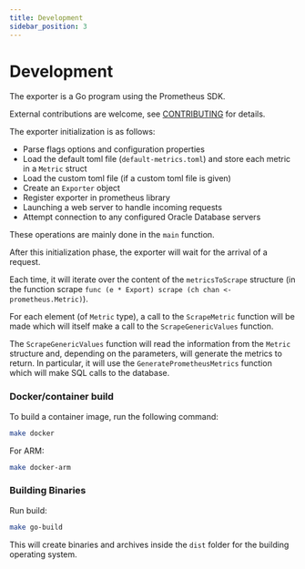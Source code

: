 ```yaml
---
title: Development
sidebar_position: 3
---
```


# Development

The exporter is a Go program using the Prometheus SDK. 

External contributions are welcome, see [CONTRIBUTING](https://github.com/oracle/oracle-db-appdev-monitoring/blob/main/CONTRIBUTING.md) for details.

The exporter initialization is as follows:

- Parse flags options and configuration properties
- Load the default toml file (`default-metrics.toml`) and store each metric in a `Metric` struct
- Load the custom toml file (if a custom toml file is given)
- Create an `Exporter` object
- Register exporter in prometheus library
- Launching a web server to handle incoming requests
- Attempt connection to any configured Oracle Database servers

These operations are mainly done in the `main` function.

After this initialization phase, the exporter will wait for the arrival of a request.

Each time, it will iterate over the content of the `metricsToScrape` structure (in the function scrape `func (e * Export) scrape (ch chan <- prometheus.Metric)`).

For each element (of `Metric` type), a call to the `ScrapeMetric` function will be made which will itself make a call to the `ScrapeGenericValues` function.

The `ScrapeGenericValues` function will read the information from the `Metric` structure and, depending on the parameters, will generate the metrics to return. In particular, it will use the `GeneratePrometheusMetrics` function which will make SQL calls to the database.

### Docker/container build

To build a container image, run the following command:

```bash
make docker
```

For ARM:

```bash
make docker-arm
```

### Building Binaries

Run build:

```bash
make go-build
```

This will create binaries and archives inside the `dist` folder for the building operating system.

